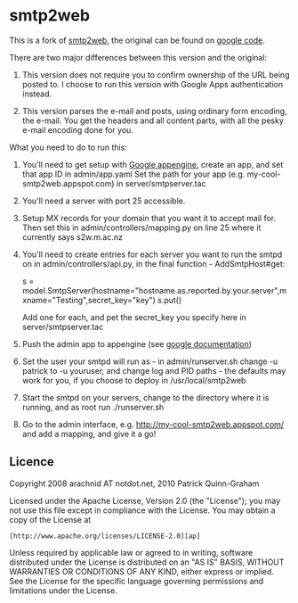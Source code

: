 smtp2web
========

This is a fork of [smtp2web][s], the original can be found on
[google code][g].

There are two major differences between this version and the
original:

1. This version does not require you to confirm ownership
   of the URL being posted to. I choose to run this version
   with Google Apps authentication instead.
   
2. This version parses the e-mail and posts, using ordinary
   form encoding, the e-mail. You get the headers and all
   content parts, with all the pesky e-mail encoding done
   for you.

What you need to do to run this:

1. You'll need to get setup with [Google appengine][ga],
   create an app, and set that app ID in admin/app.yaml
   Set the path for your app (e.g. my-cool-smtp2web.appspot.com)
   in server/smtpserver.tac

2. You'll need a server with port 25 accessible.

3. Setup MX records for your domain that you want it 
   to accept mail for. Then set this in admin/controllers/mapping.py
   on line 25 where it currently says s2w.m.ac.nz
   
4. You'll need to create entries for each server you want to run the
   smtpd on in admin/controllers/api.py, in the final function - AddSmtpHost#get:
    
    s = model.SmtpServer(hostname="hostname.as.reported.by.your.server",mxname="Testing",secret_key="key")
    s.put()
  
   Add one for each, and pet the secret_key you specify here in server/smtpserver.tac

5. Push the admin app to appengine (see [google documentation][gd])

6. Set the user your smtpd will run as - in admin/runserver.sh change -u patrick to -u youruser, and change
   log and PID paths - the defaults may work for you, if you choose to deploy in /usr/local/smtp2web

7. Start the smtpd on your servers, change to the directory where it is running, and as root run ./runserver.sh

8. Go to the admin interface, e.g. http://my-cool-smtp2web.appspot.com/ and add a mapping, and give it a go!


Licence
-------

Copyright 2008 arachnid AT notdot.net, 2010 Patrick Quinn-Graham

Licensed under the Apache License, Version 2.0 (the "License");
you may not use this file except in compliance with the License.
You may obtain a copy of the License at

    [http://www.apache.org/licenses/LICENSE-2.0][ap]

Unless required by applicable law or agreed to in writing, software
distributed under the License is distributed on an "AS IS" BASIS,
WITHOUT WARRANTIES OR CONDITIONS OF ANY KIND, either express or implied.
See the License for the specific language governing permissions and
limitations under the License.


[s]: http://www.smtp2web.com/
[g]: http://code.google.com/p/smtp2web
[ga]: http://code.google.com/appengine/
[gd]: http://code.google.com/appengine/docs/python/tools/uploadinganapp.html
[ap]: http://www.apache.org/licenses/LICENSE-2.0